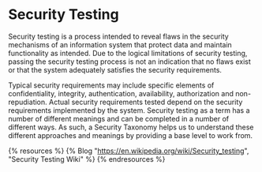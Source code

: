 # Security Testing

Security testing is a process intended to reveal flaws in the security mechanisms of an information system that protect data and maintain functionality as intended. Due to the logical limitations of security testing, passing the security testing process is not an indication that no flaws exist or that the system adequately satisfies the security requirements.

Typical security requirements may include specific elements of confidentiality, integrity, authentication, availability, authorization and non-repudiation. Actual security requirements tested depend on the security requirements implemented by the system. Security testing as a term has a number of different meanings and can be completed in a number of different ways. As such, a Security Taxonomy helps us to understand these different approaches and meanings by providing a base level to work from. 

{% resources %}
  {% Blog "https://en.wikipedia.org/wiki/Security_testing", "Security Testing Wiki" %}
{% endresources %}